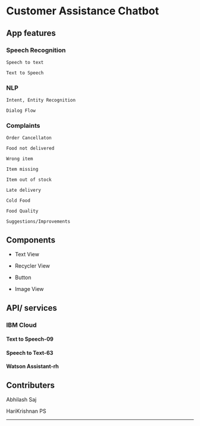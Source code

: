 # Customer Assistance Chatbot

## App features

### Speech Recognition
    
    Speech to text
    
    Text to Speech

### NLP
    
    Intent, Entity Recognition
    
    Dialog Flow
    
    
### Complaints

    Order Cancellaton
    
    Food not delivered
    
    Wrong item
    
    Item missing
    
    Item out of stock
    
    Late delivery
    
    Cold Food
    
    Food Quality
    
    Suggestions/Improvements


## Components 

* Text View

* Recycler View

* Button

* Image View

## API/ services

### IBM Cloud 

#### Text to Speech-09



#### Speech to Text-63


   
#### Watson Assistant-rh



## Contributers
Abhilash Saj

HariKrishnan PS

------

